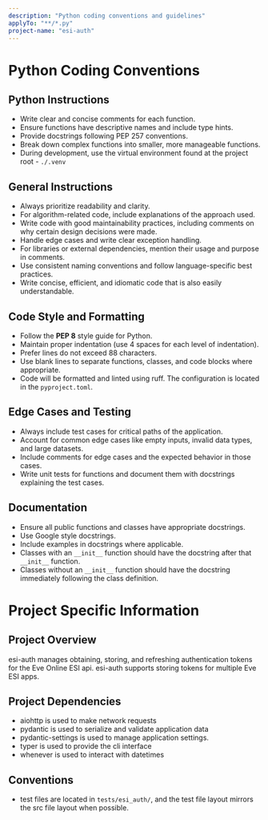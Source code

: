 ```yaml
---
description: "Python coding conventions and guidelines"
applyTo: "**/*.py"
project-name: "esi-auth"
---
```


# Python Coding Conventions

## Python Instructions

- Write clear and concise comments for each function.
- Ensure functions have descriptive names and include type hints.
- Provide docstrings following PEP 257 conventions.
- Break down complex functions into smaller, more manageable functions.
- During development, use the virtual environment found at the project root - `./.venv`

## General Instructions

- Always prioritize readability and clarity.
- For algorithm-related code, include explanations of the approach used.
- Write code with good maintainability practices, including comments on why certain design decisions were made.
- Handle edge cases and write clear exception handling.
- For libraries or external dependencies, mention their usage and purpose in comments.
- Use consistent naming conventions and follow language-specific best practices.
- Write concise, efficient, and idiomatic code that is also easily understandable.

## Code Style and Formatting

- Follow the **PEP 8** style guide for Python.
- Maintain proper indentation (use 4 spaces for each level of indentation).
- Prefer lines do not exceed 88 characters.
- Use blank lines to separate functions, classes, and code blocks where appropriate.
- Code will be formatted and linted using ruff. The configuration is located in the `pyproject.toml`.

## Edge Cases and Testing

- Always include test cases for critical paths of the application.
- Account for common edge cases like empty inputs, invalid data types, and large datasets.
- Include comments for edge cases and the expected behavior in those cases.
- Write unit tests for functions and document them with docstrings explaining the test cases.

## Documentation

- Ensure all public functions and classes have appropriate docstrings.
- Use Google style docstrings.
- Include examples in docstrings where applicable.
- Classes with an `__init__` function should have the docstring after that `__init__` function.
- Classes without an `__init__` function should have the docstring immediately following the class definition.

# Project Specific Information

## Project Overview

esi-auth manages obtaining, storing, and refreshing authentication tokens for the Eve Online ESI api.
esi-auth supports storing tokens for multiple Eve ESI apps.

## Project Dependencies

- aiohttp is used to make network requests
- pydantic is used to serialize and validate application data
- pydantic-settings is used to manage application settings.
- typer is used to provide the cli interface
- whenever is used to interact with datetimes

## Conventions

- test files are located in `tests/esi_auth/`, and the test file layout mirrors the src file layout when possible.
